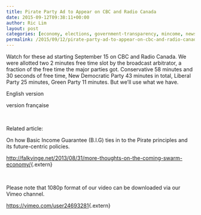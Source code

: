 ```yaml
---
title: Pirate Party Ad to Appear on CBC and Radio Canada
date: 2015-09-12T09:38:11+00:00
author: Ric Lim
layout: post
categories: [economy, elections, government-transparency, mincome, newsroom, press-release]
permalink: /2015/09/12/pirate-party-ad-to-appear-on-cbc-and-radio-canada/
---
```

Watch for these ad starting September 15 on CBC and Radio Canada. We were allotted two 2 minutes free time slot by the broadcast arbitrator, a fraction of the free time the major parties got. Conservative 58 minutes and 30 seconds of free time, New Democratic Party 43 minutes in total, Liberal Party 25 minutes, Green Party 11 minutes. But we&#8217;ll use what we have.

English version



<div id="gt-src-tools">
  <div id="gt-src-tools-l">
  </div>
</div>

<div id="gt-input-tool">
  <div id="itamenu">
    <span class="ita-kd-inputtools-div"></span>
  </div>
</div>

<div id="gt-src-c" class="g-unit">
  <div id="gt-src-p">
    <div class="" id="gt-src-wrap">
      <div id="gt-src-tools">
        <div id="gt-src-tools-r">
        </div>
      </div>
    </div>
  </div>
</div>

<div id="gt-res-c" class="g-unit">
  <div id="gt-res-p">
    <div id="gt-res-data">
      <div id="gt-res-wrap">
        <div id="gt-res-content" class="almost_half_cell">
          <div dir="ltr">
            <span id="result_box" class="short_text" lang="fr"><span class="hps">version française</span></span>
          </div>
        </div>
      </div>
    </div>
  </div>
</div>



&nbsp;

Related article:

On how Basic Income Guarantee (B.I.G) ties in to the Pirate principles and its future-centric policies.

<http://falkvinge.net/2013/08/31/more-thoughts-on-the-coming-swarm-economy/>{.extern}

&nbsp;

Please note that 1080p format of our video can be downloaded via our Vimeo channel.

<https://vimeo.com/user24693281>{.extern}

&nbsp;